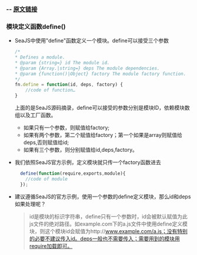 ### -- [原文链接](http://blog.codinglabs.org/articles/modularized-javascript-with-seajs.html)

### 模块定义函数define()
- SeaJS中使用"define"函数定义一个模块。define可以接受三个参数

  ```javascript
  /*
  * Defines a module.
  * @param {string=} id The module id.
  * @param {Array.|string=} deps The module dependencies.
  * @param {function()|Object} factory The module factory function.
  */
  fn.define = function(id, deps, factory) {
      //code of function…
  }
  ```
  上面的是SeaJS源码摘录，define可以接受的参数分别是模块ID，依赖模块数组以及工厂函数。  
  - 如果只有一个参数，则赋值给factory;  
  - 如果有两个参数，第二个赋值给factory；第一个如果是array则赋值给deps,否则赋值给id;
  - 如果有三个参数，则分别赋值给id,deps,factory。
- 我们依照SeaJS官方示例，定义模块就只传一个factory函数进去
  ```javascript
    define(function(require,exports,module){
      //code of module
    });
  ```
- 建议遵循SeaJS的官方示例，使用一个参数的define定义模块，那么id和deps如果处理呢？
  > id是模块的标识字符串，define只有一个参数时，id会被默认赋值为此js文件的绝对路径。如example.com下的a.js文件中使用define定义模块，则这个模块id会赋值为http://www.example.com/a.js；没有特别的必要不建议传入id。deps一般也不需要传入；需要用到的模块用require加载即可。
